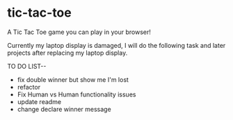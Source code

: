 # tic-tac-toe
 A Tic Tac Toe game you can play in your browser!

Currently my laptop display is damaged, I will do the following task and later projects after replacing my laptop display.

TO DO LIST--
 - fix double winner but show me I'm lost
 - refactor
 - Fix Human vs Human functionality issues
 - update readme
 - change declare winner message
